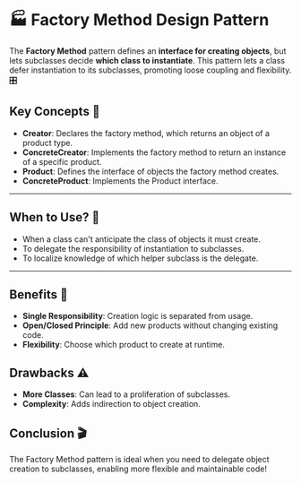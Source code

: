 # 🏭 **Factory Method Design Pattern**

The **Factory Method** pattern defines an **interface for creating objects**,
but lets subclasses decide **which class to instantiate**.
This pattern lets a class defer instantiation to its subclasses, promoting loose coupling and flexibility. 🎛️

## **Key Concepts** 🧩

- **Creator**: Declares the factory method, which returns an object of a product type.
- **ConcreteCreator**: Implements the factory method to return an instance of a specific product.
- **Product**: Defines the interface of objects the factory method creates.
- **ConcreteProduct**: Implements the Product interface.

---

## **When to Use?** 🤔

- When a class can't anticipate the class of objects it must create.
- To delegate the responsibility of instantiation to subclasses.
- To localize knowledge of which helper subclass is the delegate.

---

## **Benefits** 🌟

- **Single Responsibility**: Creation logic is separated from usage.
- **Open/Closed Principle**: Add new products without changing existing code.
- **Flexibility**: Choose which product to create at runtime.

## **Drawbacks** ⚠️

- **More Classes**: Can lead to a proliferation of subclasses.
- **Complexity**: Adds indirection to object creation.

## **Conclusion** 🎬

The Factory Method pattern is ideal when you need to delegate object creation to subclasses,
enabling more flexible and maintainable code!
